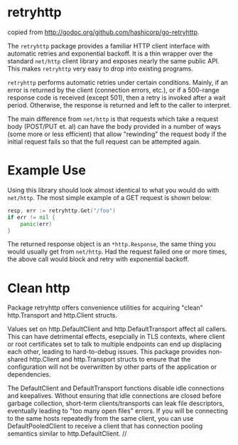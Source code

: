 retryhttp
================

copied from http://godoc.org/github.com/hashicorp/go-retryhttp.

The `retryhttp` package provides a familiar HTTP client interface with
automatic retries and exponential backoff. It is a thin wrapper over the
standard `net/http` client library and exposes nearly the same public API. This
makes `retryhttp` very easy to drop into existing programs.

`retryhttp` performs automatic retries under certain conditions. Mainly, if
an error is returned by the client (connection errors, etc.), or if a 500-range
response code is received (except 501), then a retry is invoked after a wait
period.  Otherwise, the response is returned and left to the caller to
interpret.

The main difference from `net/http` is that requests which take a request body
(POST/PUT et. al) can have the body provided in a number of ways (some more or
less efficient) that allow "rewinding" the request body if the initial request
fails so that the full request can be attempted again. 

Example Use
===========

Using this library should look almost identical to what you would do with
`net/http`. The most simple example of a GET request is shown below:

```go
resp, err := retryhttp.Get("/foo")
if err != nil {
    panic(err)
}
```

The returned response object is an `*http.Response`, the same thing you would
usually get from `net/http`. Had the request failed one or more times, the above
call would block and retry with exponential backoff.

Clean http
==========

Package retryhttp offers convenience utilities for acquiring "clean"
http.Transport and http.Client structs.

Values set on http.DefaultClient and http.DefaultTransport affect all
callers. This can have detrimental effects, esepcially in TLS contexts,
where client or root certificates set to talk to multiple endpoints can end
up displacing each other, leading to hard-to-debug issues. This package
provides non-shared http.Client and http.Transport structs to ensure that
the configuration will not be overwritten by other parts of the application
or dependencies.

The DefaultClient and DefaultTransport functions disable idle connections
and keepalives. Without ensuring that idle connections are closed before
garbage collection, short-term clients/transports can leak file descriptors,
eventually leading to "too many open files" errors. If you will be
connecting to the same hosts repeatedly from the same client, you can use
DefaultPooledClient to receive a client that has connection pooling
semantics similar to http.DefaultClient.
//